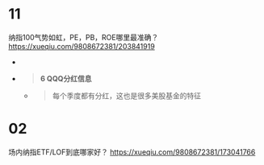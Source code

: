 
# 11

纳指100气势如虹，PE，PB，ROE哪里最准确？ https://xueqiu.com/9808672381/203841919
- > 
- > **6 QQQ分红信息**
  * > 每个季度都有分红，这也是很多美股基金的特征

# 02

场内纳指ETF/LOF到底哪家好？ https://xueqiu.com/9808672381/173041766
